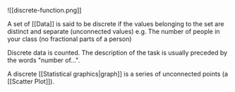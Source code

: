 ![[discrete-function.png]]

A set of [[Data]] is said to be discrete if the values belonging to the set are distinct and separate (unconnected values) e.g.  The number of people in your class (no fractional parts of a person)

Discrete data is counted. The description of the task is usually preceded by the words "number of...".

A discrete [[Statistical graphics|graph]] is a series of unconnected points (a [[Scatter Plot]]).